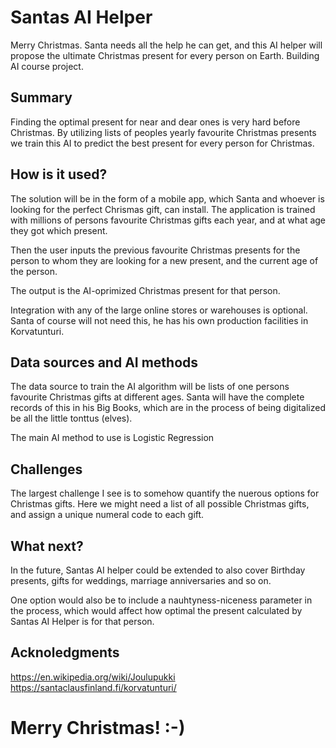 
# Santas AI Helper

Merry Christmas. Santa needs all the help he can get, and this AI helper will propose the ultimate Christmas present for every person on Earth.
Building AI course project.

## Summary

Finding the optimal present for near and dear ones is very hard before Christmas. By utilizing lists of peoples yearly favourite Christmas presents we train this AI to predict the best present for every person for Christmas. 

## How is it used?

The solution will be in the form of a mobile app, which Santa and whoever is looking for the perfect Chrismas gift, can install. The application is trained with millions of persons favourite Christmas gifts each year, and at what age they got which present.

Then the user inputs the previous favourite Christmas presents for the person to whom they are looking for a new present, and the current age of the person.

The output is the AI-oprimized Christmas present for that person.

Integration with any of the large online stores or warehouses is optional. Santa of course will not need this, he has his own production facilities in Korvatunturi.

## Data sources and AI methods

The data source to train the AI algorithm will be lists of one persons favourite Christmas gifts at different ages. Santa will have the complete records of this in his Big Books, which are in the process of being digitalized be all the little tonttus (elves).

The main AI method to use is Logistic Regression

## Challenges

The largest challenge I see is to somehow quantify the nuerous options for Christmas gifts. Here we might need a list of all possible Christmas gifts, and assign a unique numeral code to each gift.

## What next?

In the future, Santas AI helper could be extended to also cover Birthday presents, gifts for weddings, marriage anniversaries and so on.

One option would also be to include a nauhtyness-niceness parameter in the process, which would affect how optimal the present calculated by Santas AI Helper is for that person.

## Acknoledgments
https://en.wikipedia.org/wiki/Joulupukki
https://santaclausfinland.fi/korvatunturi/

# Merry Christmas! :-)
